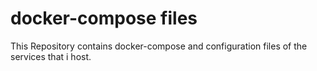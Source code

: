 # docker-compose files

This Repository contains docker-compose and configuration files of the services that i host.
